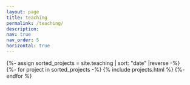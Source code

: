 ```yaml
---
layout: page
title: teaching
permalink: /teaching/
description:
nav: true
nav_order: 5 
horizontal: true
---
```


<!-- pages/teaching.md -->
<div class="projects">
  {%- assign sorted_projects = site.teaching | sort: "date" |reverse -%}
  <!-- Generate cards for each project -->
  <div class="custom-grid">
    {%- for project in sorted_projects -%}
      {% include projects.html %}
    {%- endfor %}
  </div>
</div>